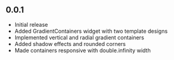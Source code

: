 ## 0.0.1

* Initial release
* Added GradientContainers widget with two template designs
* Implemented vertical and radial gradient containers
* Added shadow effects and rounded corners
* Made containers responsive with double.infinity width
